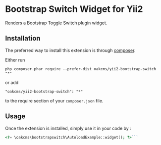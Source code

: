 Bootstrap Switch Widget for Yii2
================================
Renders a Bootstrap Toggle Switch plugin widget.

Installation
------------

The preferred way to install this extension is through [composer](http://getcomposer.org/download/).

Either run

```
php composer.phar require --prefer-dist oakcms/yii2-bootstrap-switch "*"
```

or add

```
"oakcms/yii2-bootstrap-switch": "*"
```

to the require section of your `composer.json` file.


Usage
-----

Once the extension is installed, simply use it in your code by  :

```php
<?= \oakcms\bootstrapswitch\AutoloadExample::widget(); ?>```